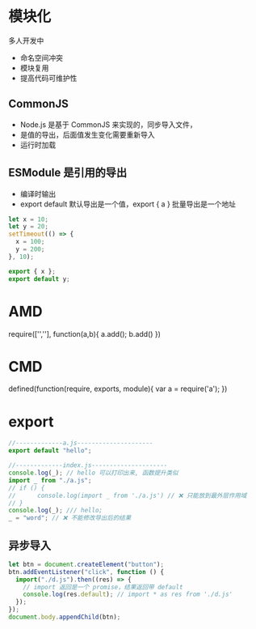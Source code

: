 # 模块化

多人开发中

- 命名空间冲突
- 模块复用
- 提高代码可维护性

## CommonJS

- Node.js 是基于 CommonJS 来实现的，同步导入文件，
- 是值的导出，后面值发生变化需要重新导入
- 运行时加载

## ESModule 是引用的导出

- 编译时输出
- export default 默认导出是一个值，export { a } 批量导出是一个地址

```js
let x = 10;
let y = 20;
setTimeout(() => {
  x = 100;
  y = 200;
}, 10);

export { x };
export default y;
```

# AMD

<!-- 加载完毕后使用 -->

require(['',''], function(a,b){
a.add();
b.add()
})

# CMD

<!-- 依赖就近，延迟执行 -->

defined(function(require, exports, module){
var a = require('a');
})

# export

```js
//-------------a.js---------------------
export default "hello";

//-------------index.js---------------------
console.log(_); // hello 可以打印出来, 函数提升类似
import _ from "./a.js";
// if () {
// 		console.log(import _ from './a.js') // ❌ 只能放到最外层作用域
// }
console.log(_); /// hello;
_ = "word"; // ❌ 不能修改导出后的结果
```

## 异步导入

```js
let btn = document.createElement("button");
btn.addEventListener("click", function () {
  import("./d.js").then((res) => {
    // import 返回是一个 promise，结果返回带 default
    console.log(res.default); // import * as res from './d.js'
  });
});
document.body.appendChild(btn);
```
